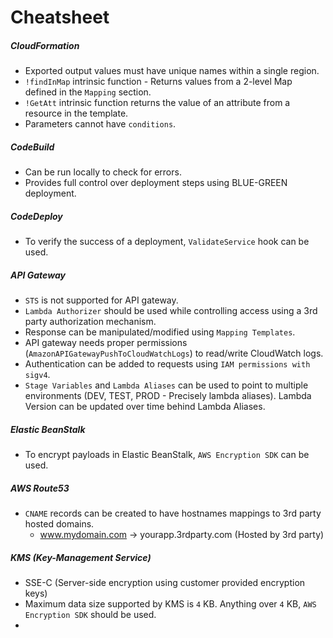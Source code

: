 # Cheatsheet
##### CloudFormation
* Exported output values must have unique names within a single region.
* `!findInMap` intrinsic function - Returns values from a 2-level Map defined in the `Mapping` section.
* `!GetAtt` intrinsic function returns the value of an attribute from a resource in the template.
* Parameters cannot have `conditions`.

##### CodeBuild
* Can be run locally to check for errors.
* Provides full control over deployment steps using BLUE-GREEN deployment.

##### CodeDeploy
* To verify the success of a deployment, `ValidateService` hook can be used.

##### API Gateway
* `STS` is not supported for API gateway.
* `Lambda Authorizer` should be used while controlling access using a 3rd party authorization mechanism.
* Response can be manipulated/modified using `Mapping Templates`.
* API gateway needs proper permissions (`AmazonAPIGatewayPushToCloudWatchLogs`) to read/write CloudWatch logs.
* Authentication can be added to requests using `IAM permissions with sigv4`.
* `Stage Variables` and `Lambda Aliases` can be used to point to multiple environments (DEV, TEST, PROD - Precisely lambda aliases). Lambda Version can be updated over time behind Lambda Aliases. 

##### Elastic BeanStalk
* To encrypt payloads in Elastic BeanStalk, `AWS Encryption SDK` can be used.

##### AWS Route53
* `CNAME` records can be created to have hostnames mappings to 3rd party hosted domains.
    * www.mydomain.com -> yourapp.3rdparty.com (Hosted by 3rd party)

##### KMS (Key-Management Service)
* SSE-C (Server-side encryption using customer provided encryption keys)
* Maximum data size supported by KMS is `4` KB. Anything over `4` KB, `AWS Encryption SDK` should be used. 
* 
    
    
